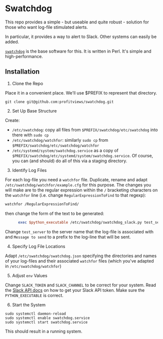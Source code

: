 # Swatchdog

This repo provides a simple - but useable and quite robust - solution for those who want log-file stimulated alerts.

In particular, it provides a way to alert to Slack.  Other systems can easily be added.

[`swatchdog`](https://github.com/ToddAtkins/swatchdog) is the base software for this.  It is written in Perl.  It's simple and high-performance.

## Installation

1. Clone the Repo

Place it in a convenient place.  We'll use $PREFIX to represent that directory.
```shell
git clone git@github.com:profitviews/swatchdog.git
```

2. Set Up Base Structure

Create: 
* `/etc/swatchdog`: copy all files from `$PREFIX/swatchdog/etc/swatchdog` into there with `sudo cp` 
* `/etc/swatchdog/watchfor`: similarly `sudo cp` from `$PREFIX/swatchdog/etc/swatchdog/watchfor`
* `/etc/systemd/system/swatchdog.service` as a copy of `$PREFIX/swatchdog/etc/systemd/system/swatchdog.service`.
Of course, you can (and should) do all of this via a staging directory.

3. Identify Log Files

For each log-file you need a `watchfor` file.  Duplicate, rename and adapt `/etc/swatchdog/watchfor/example.cfg` for this purpose.  The changes you will make are to the regular expression within the `/` bracketing characters on the `watchfor` line (i.e. change `RegularExpressionToFind` to that regexp):

```perl
watchfor /RegularExpressionToFind/
```

then change the form of the text to be generated:

```perl
      exec $python_executable /etc/swatchdog/swatchdog_slack.py test_server 'Message to send' "$0"
```

Change `test_server` to the server name that the log-file is associated with and `Message to send` to a prefix to the log-line that will be sent.

4. Specify Log File Locations

Adapt `/etc/swatchdog/swatchdog.json` specifying the directories and names of your log-files and their associated `watchfor` files (which you've adapted in `/etc/swatchdog/watchfor`)

5. Adjust `env` Values

Change `SLACK_TOKEN` and `SLACK_CHANNEL` to be correct for your system.  Read the [Slack API docs](https://api.slack.com/docs) on how to get your Slack API token.  Make sure the `PYTHON_EXECUTABLE` is correct.

6. Start the System

```shell
sudo systemctl daemon-reload
sudo systemctl enable swatchdog.service
sudo systemctl start swatchdog.service
```

This should result in a running system.  
